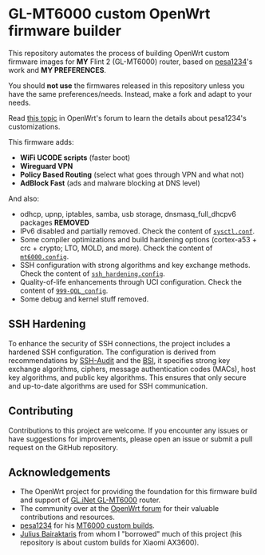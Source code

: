 # GL-MT6000 custom OpenWrt firmware builder

This repository automates the process of building OpenWrt custom firmware images for **MY** Flint 2 (GL-MT6000) router, based on [pesa1234](https://github.com/pesa1234)'s work and **MY PREFERENCES**.

You should **not use** the firmwares released in this repository unless you have the same preferences/needs.
Instead, make a fork and adapt to your needs.

Read [this topic](https://forum.openwrt.org/t/mt6000-custom-build-with-luci-and-some-optimization-kernel-6-12-x/185241) in OpenWrt's forum to learn the details about pesa1234's customizations.

This firmware adds:
- **WiFi UCODE scripts** (faster boot)
- **Wireguard VPN**
- **Policy Based Routing** (select what goes through VPN and what not)
- **AdBlock Fast** (ads and malware blocking at DNS level)

And also:
- odhcp, upnp, iptables, samba, usb storage, dnsmasq_full_dhcpv6 packages **REMOVED** 
- IPv6 disabled and partially removed. Check the content of [`sysctl.conf`](files/etc/sysctl.conf).
- Some compiler optimizations and build hardening options (cortex-a53 + crc + crypto; LTO, MOLD, and more). Check the content of [`mt6000.config`](mt6000.config).
- SSH configuration with strong algorithms and key exchange methods. Check the content of [`ssh_hardening.config`](files/etc/ssh/sshd_config.d/ssh_hardening.conf).
- Quality-of-life enhancements through UCI configuration. Check the content of [`999-QOL_config`](files/etc/uci-defaults/999-QOL_config).
- Some debug and kernel stuff removed.


## SSH Hardening

To enhance the security of SSH connections, the project includes a hardened SSH configuration. The configuration is derived from recommendations by [SSH-Audit](https://github.com/jtesta/ssh-audit) and the [BSI](https://www.bsi.bund.de/), it specifies strong key exchange algorithms, ciphers, message authentication codes (MACs), host key algorithms, and public key algorithms. This ensures that only secure and up-to-date algorithms are used for SSH communication.


## Contributing

Contributions to this project are welcome. If you encounter any issues or have suggestions for improvements, please open an issue or submit a pull request on the GitHub repository.


## Acknowledgements

- The OpenWrt project for providing the foundation for this firmware build and support of [GL.iNet GL-MT6000](https://openwrt.org/toh/gl.inet/gl-mt6000) router.
- The community over at the [OpenWrt forum](https://forum.openwrt.org/t/mt6000-custom-build-with-luci-and-some-optimization-kernel-6-12-x/185241) for their valuable contributions and resources. 
- [pesa1234](https://github.com/pesa1234) for his [MT6000 custom builds](https://github.com/pesa1234/MT6000_cust_build).
- [Julius Bairaktaris](https://github.com/JuliusBairaktaris/Qualcommax_NSS_Builder) from whom I "borrowed" much of this project (his repository is about custom builds for Xiaomi AX3600).
